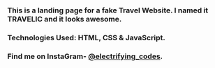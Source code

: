 ### This is a landing page for a fake Travel Website. I named it TRAVELIC and it looks awesome.

### Technologies Used: HTML, CSS & JavaScript.

### Find me on InstaGram- [@electrifying_codes][instagram].

[instagram]: https://www.instagram.com/electrifying_codes
